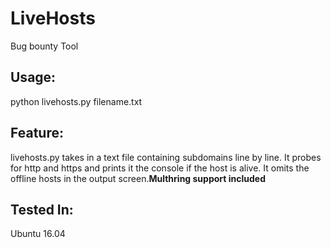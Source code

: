 # LiveHosts
Bug bounty Tool


<h2>Usage:</h2>

<p>python livehosts.py filename.txt </p>

<h2>Feature:</h2>

livehosts.py takes in a text file containing subdomains line by line. It probes for http and https and prints it the console if the host is alive. It omits the offline hosts in the output screen.<strong>Multhring support included</strong>



<h2>Tested In:</h2>
  <p>Ubuntu 16.04</p>
